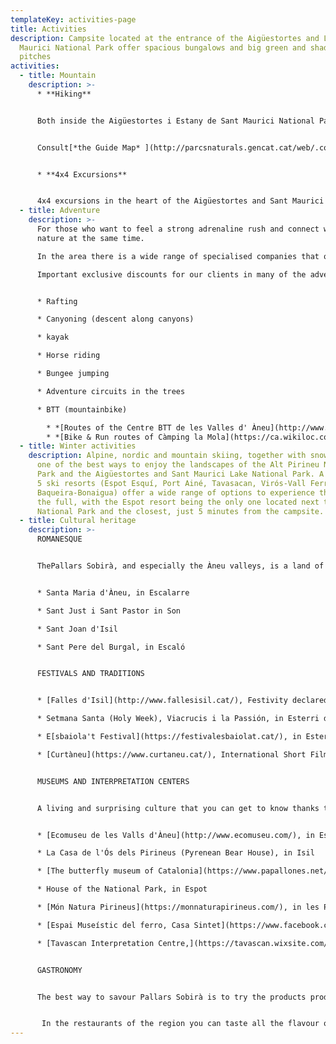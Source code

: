 ```yaml
---
templateKey: activities-page
title: Activities
description: Campsite located at the entrance of the Aigüestortes and Lake Sant
  Maurici National Park offer spacious bungalows and big green and shady camping
  pitches
activities:
  - title: Mountain
    description: >-
      * **Hiking**


      Both inside the Aigüestortes i Estany de Sant Maurici National Park and in the surrounding area, you will always find a trail to suit you: from short family walks to long mountain hikes.


      Consult[*the Guide Map* ](http://parcsnaturals.gencat.cat/web/.content/Xarxa-de-parcs/aiguestortes/Inici/PDF/PNASM_planol_guia_LRv4_ENG_FRE.pdf)and the *[Brochure of recommended itineraries](http://parcsnaturals.gencat.cat/web/.content/Xarxa-de-parcs/aiguestortes/gaudeix-del-parc/guia-de-visita/Propostes-itineraris-per-dies/Pdf/itineraris_valls_aneu_en11.pdf)*.


      * **4x4 Excursions** 


      4x4 excursions in the heart of the Aigüestortes and Sant Maurici Lake National Park. *[More information about](https://www.taxisespot.com/home)*
  - title: Adventure
    description: >-
      For those who want to feel a strong adrenaline rush and connect with
      nature at the same time.

      In the area there is a wide range of specialised companies that offer adventure sports in a safe way, providing the necessary equipment and a qualified guide or instructor.

      Important exclusive discounts for our clients in many of the adventure activities. We will inform you at reception.


      * Rafting

      * Canyoning (descent along canyons)

      * kayak

      * Horse riding

      * Bungee jumping

      * Adventure circuits in the trees

      * BTT (mountainbike)

        * *[Routes of the Centre BTT de les Valles d' Àneu](http://www.vallsdaneu.org/btt-cicloturisme/)*. 211 km of signposted routes of different levels. 
        * *[Bike & Run routes of Càmping la Mola](https://ca.wikiloc.com/wikiloc/map.do?sw=-89.9993295%2C-179.999&ne=89.999%2C179.999&loop=1&q=C%C3%A0mping%20la%20Mola&place=C%C3%A0mping%20la%20Mola&fitMapToTrails=1&uid=1782701&page=1)*. All of them start and finish at the campsite.
  - title: Winter activities
    description: Alpine, nordic and mountain skiing, together with snowshoeing, are
      one of the best ways to enjoy the landscapes of the Alt Pirineu Natural
      Park and the Aigüestortes and Sant Maurici Lake National Park. A total of
      5 ski resorts (Espot Esquí, Port Ainé, Tavasacan, Virós-Vall Ferrera and
      Baqueira-Bonaigua) offer a wide range of options to experience the snow to
      the full, with the Espot resort being the only one located next to a
      National Park and the closest, just 5 minutes from the campsite.
  - title: Cultural heritage
    description: >-
      ROMANESQUE


      ThePallars Sobirà, and especially the Àneu valleys, is a land of churches, hermitages and monasteries, with tall bell towers crowned with slate slabs that stand out above the villages and small hermitages hidden among the hills and mountains.


      * Santa Maria d'Àneu, in Escalarre

      * Sant Just i Sant Pastor in Son

      * Sant Joan d'Isil 

      * Sant Pere del Burgal, in Escaló


      FESTIVALS AND TRADITIONS


      * [Falles d'Isil](http://www.fallesisil.cat/), Festivity declared of National Interest in June 2010 and Intangible Heritage of Humanity by UNESCO in 2015.

      * Setmana Santa (Holy Week), Viacrucis i la Passión, in Esterri d'Àneu.

      * E[sbaiola't Festival](https://festivalesbaiolat.cat/), in Esterri d'Aneu, street performing arts I for all audiences.

      * [Curtàneu](https://www.curtaneu.cat/), International Short Film Festival in les Valls d'Àneu, Pallars Sobirà. The festival is part of the Catalonia Film Festivals.


      MUSEUMS AND INTERPRETATION CENTERS


      A living and surprising culture that you can get to know thanks to the dissemination and protection of our historical heritage.


      * [Ecomuseu de les Valls d'Àneu](http://www.ecomuseu.com/), in Esterri d'Àneu

      * La Casa de l'Ós dels Pirineus (Pyrenean Bear House), in Isil

      * [The butterfly museum of Catalonia](https://www.papallones.net/) , in Ribera de Cardós

      * House of the National Park, in Espot

      * [Món Natura Pirineus](https://monnaturapirineus.com/), in les Planes de Son

      * [Espai Museístic del ferro, Casa Sintet](https://www.facebook.com/casasintet/), in Alins

      * [Tavascan Interpretation Centre,](https://tavascan.wixsite.com/tavascan) The power of wáter


      GASTRONOMY


      The best way to savour Pallars Sobirà is to try the products produced in the area. Be sure to visit our local producers, who will offer you their best local products, and explain how they make them: cheeses, yoghurts, sausages...


       In the restaurants of the region you can taste all the flavour of the Pyrenees on the table: mushrooms, game meat, grilled meats, vianda or escudella (catalan soup with pasta, rice or both), girella (lam sausages), trinxat del Pallars...
---
```

